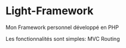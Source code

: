 # Light-Framework
Mon Framework personnel développé en PHP

Les fonctionnalités sont simples:
MVC
Routing
